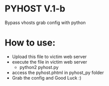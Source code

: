 # PYHOST V.1-b
Bypass vhosts grab config with python

# How to use:
- Upload this file to victim web server
- execute the file in victim web server
    - python2 pyhost.py
- access the pyhost.phtml in pyhost_py folder
- Grab the config and Good Luck :)

